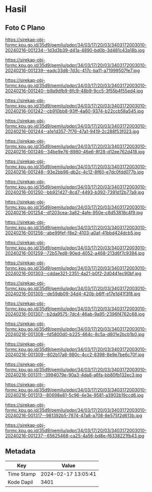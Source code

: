 # Hasil

## Foto C Plano

https://sirekap-obj-formc.kpu.go.id/35d9/pemilu/pdpr/34/03/17/20/03/3403172003010-20240216-001234--1d3d3b39-d41a-4890-bd0b-3d481c43a18b.jpg

https://sirekap-obj-formc.kpu.go.id/35d9/pemilu/pdpr/34/03/17/20/03/3403172003010-20240216-001239--eadc33d8-7d3c-417c-ba11-a71999507fe7.jpg

https://sirekap-obj-formc.kpu.go.id/35d9/pemilu/pdpr/34/03/17/20/03/3403172003010-20240216-001240--b9a9dfb9-8fc9-48b9-9cc5-3f55b4f55ed4.jpg

https://sirekap-obj-formc.kpu.go.id/35d9/pemilu/pdpr/34/03/17/20/03/3403172003010-20240216-001242--cb910bb8-93ff-4a60-9374-b22ccb58a545.jpg

https://sirekap-obj-formc.kpu.go.id/35d9/pemilu/pdpr/34/03/17/20/03/3403172003010-20240216-001244--a1e1d357-7f76-47a1-9419-2c288f53f023.jpg

https://sirekap-obj-formc.kpu.go.id/35d9/pemilu/pdpr/34/03/17/20/03/3403172003010-20240216-001246--34be9e76-8980-46e6-8f28-d12ee762d418.jpg

https://sirekap-obj-formc.kpu.go.id/35d9/pemilu/pdpr/34/03/17/20/03/3403172003010-20240216-001248--93e2bb96-db2c-4c12-8f60-e7dc0fdd077b.jpg

https://sirekap-obj-formc.kpu.go.id/35d9/pemilu/pdpr/34/03/17/20/03/3403172003010-20240216-001250--bb921427-8cd7-4493-b392-7391d12b77a9.jpg

https://sirekap-obj-formc.kpu.go.id/35d9/pemilu/pdpr/34/03/17/20/03/3403172003010-20240216-001254--d1203cea-3a82-4afe-950e-c8d53818c4f9.jpg

https://sirekap-obj-formc.kpu.go.id/35d9/pemilu/pdpr/34/03/17/20/03/3403172003010-20240216-001256--abe99fef-f8e2-4103-a0af-41bbd424dcb5.jpg

https://sirekap-obj-formc.kpu.go.id/35d9/pemilu/pdpr/34/03/17/20/03/3403172003010-20240216-001259--72b57ed8-90ed-4052-a468-213d6f7c9394.jpg

https://sirekap-obj-formc.kpu.go.id/35d9/pemilu/pdpr/34/03/17/20/03/3403172003010-20240216-001303--cddae321-2351-4a21-b0f2-2d0441ec90bf.jpg

https://sirekap-obj-formc.kpu.go.id/35d9/pemilu/pdpr/34/03/17/20/03/3403172003010-20240216-001305--de59db09-34d4-420b-b6ff-e17e1d41f3f8.jpg

https://sirekap-obj-formc.kpu.go.id/35d9/pemilu/pdpr/34/03/17/20/03/3403172003010-20240216-001307--b2da9575-7dc4-46ab-9a95-2396f4762c68.jpg

https://sirekap-obj-formc.kpu.go.id/35d9/pemilu/pdpr/34/03/17/20/03/3403172003010-20240216-001308--fd5800d0-b225-464c-8c5a-d601e2bcb1b0.jpg

https://sirekap-obj-formc.kpu.go.id/35d9/pemilu/pdpr/34/03/17/20/03/3403172003010-20240216-001309--802b17a8-980c-4cc2-8398-8e9e7be6c70f.jpg

https://sirekap-obj-formc.kpu.go.id/35d9/pemilu/pdpr/34/03/17/20/03/3403172003010-20240216-001311--3994079e-90a3-4da8-a6fa-bb80fb132ec3.jpg

https://sirekap-obj-formc.kpu.go.id/35d9/pemilu/pdpr/34/03/17/20/03/3403172003010-20240216-001313--80698e81-5c96-4e3e-9581-a3902b19ccd6.jpg

https://sirekap-obj-formc.kpu.go.id/35d9/pemilu/pdpr/34/03/17/20/03/3403172003010-20240216-001317--981392b5-7874-47a8-a708-8e575f2d613b.jpg

https://sirekap-obj-formc.kpu.go.id/35d9/pemilu/pdpr/34/03/17/20/03/3403172003010-20240216-001237--65625468-ca25-4a56-bd8e-f6338221fb43.jpg


## Metadata

| Key        | Value               |
| ---------- | ------------------- |
| Time Stamp | 2024-02-17 13:05:41 |
| Kode Dapil | 3401                |



